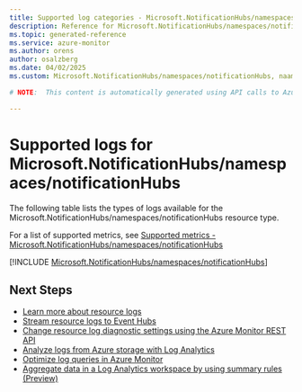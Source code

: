 ```yaml
---
title: Supported log categories - Microsoft.NotificationHubs/namespaces/notificationHubs
description: Reference for Microsoft.NotificationHubs/namespaces/notificationHubs in Azure Monitor Logs.
ms.topic: generated-reference
ms.service: azure-monitor
ms.author: orens
author: osalzberg
ms.date: 04/02/2025
ms.custom: Microsoft.NotificationHubs/namespaces/notificationHubs, naam

# NOTE:  This content is automatically generated using API calls to Azure. Any edits made on these files will be overwritten in the next run of the script. 

---
```





# Supported logs for Microsoft.NotificationHubs/namespaces/notificationHubs  
The following table lists the types of logs available for the Microsoft.NotificationHubs/namespaces/notificationHubs resource type.
  
  
  
For a list of supported metrics, see [Supported metrics - Microsoft.NotificationHubs/namespaces/notificationHubs](../supported-metrics/microsoft-notificationhubs-namespaces-notificationhubs-metrics.md)  
  

  
[!INCLUDE [Microsoft.NotificationHubs/namespaces/notificationHubs](~/reusable-content/ce-skilling/azure/includes/azure-monitor/reference/logs/microsoft-notificationhubs-namespaces-notificationhubs-logs-include.md)]  
  

## Next Steps

* [Learn more about resource logs](/azure/azure-monitor/essentials/platform-logs-overview)
* [Stream resource logs to Event Hubs](/azure/azure-monitor/essentials/resource-logs#send-to-azure-event-hubs)
* [Change resource log diagnostic settings using the Azure Monitor REST API](/rest/api/monitor/diagnosticsettings)
* [Analyze logs from Azure storage with Log Analytics](/azure/azure-monitor/essentials/resource-logs#send-to-log-analytics-workspace)
* [Optimize log queries in Azure Monitor](/azure/azure-monitor/logs/query-optimization)
* [Aggregate data in a Log Analytics workspace by using summary rules (Preview)](/azure/azure-monitor/logs/summary-rules)